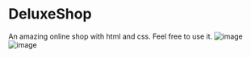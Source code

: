 # DeluxeShop
An amazing online shop with html and css. Feel free to use it.
![image](https://github.com/user-attachments/assets/647bbdcc-3a0c-4a79-8e07-506f36d2e97b)
![image](https://github.com/user-attachments/assets/e051a222-160f-47a7-b3c4-43fe964268e2)
